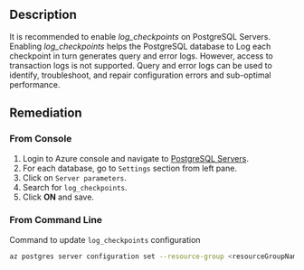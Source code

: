 ## Description

It is recommended to enable *log_checkpoints* on PostgreSQL Servers. Enabling *log_checkpoints* helps the PostgreSQL database to Log each checkpoint in turn generates query and error logs. However, access to transaction logs is not supported. Query and error logs can be used to identify, troubleshoot, and repair configuration errors and sub-optimal performance.

## Remediation

### From Console

1. Login to Azure console and navigate to [PostgreSQL Servers](https://portal.azure.com/#create/Microsoft.PostgreSQLServer).
2. For each database, go to `Settings` section from left pane.
3. Click on `Server parameters`.
4. Search for `log_checkpoints`.
5. Click **ON** and save.

### From Command Line

Command to update `log_checkpoints` configuration

```bash
az postgres server configuration set --resource-group <resourceGroupName> --server-name <serverName> --name log_checkpoints --value on
```
